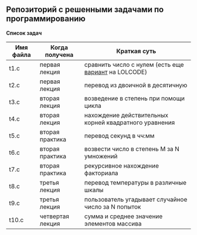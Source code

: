 ## Репозиторий с решенными задачами по программированию

**Список задач**

Имя файла | Когда получена | Краткая суть
--- | --- | --- 
t1.c | первая лекция | сравнить число с нулем  (есть еще [вариант](https://github.com/aulandsdalen/lolcat) на LOLCODE)
t2.c | первая лекция | перевод из двоичной в десятичную
t3.c | вторая лекция | возведение в степень при помощи цикла
t4.c | вторая лекция |нахождение действительных корней квадратного уравнения
t5.c | вторая практика | перевод секунд в чч:мм
t6.c | вторая практика | возвести число в степень M за N умножений
t7.c | вторая практика | рекурсивное нахождение факториала
t8.c | третья лекция | перевод температуры в различные шкалы
t9.c | третья лекция | пользователь угадывает случайное число за N попыток
t10.c | четвертая лекция | сумма и среднее значение элементов массива